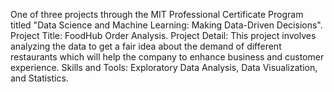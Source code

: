 One of three projects through the MIT Professional Certificate Program titled "Data Science and Machine Learning: Making Data-Driven Decisions".
Project Title: FoodHub Order Analysis.
Project Detail: This project involves analyzing the data to get a fair idea about the demand of different restaurants which will help the company to enhance business and customer experience.
Skills and Tools: Exploratory Data Analysis, Data Visualization, and Statistics.
